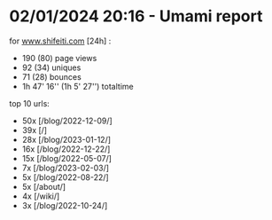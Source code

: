 # 02/01/2024 20:16 - Umami report
for www.shifeiti.com [24h] :

 - 190 (80) page views
 - 92 (34) uniques
 - 71 (28) bounces
 - 1h 47' 16'' (1h 5' 27'') totaltime


top 10 urls:
 - 50x [/blog/2022-12-09/]
 - 39x [/]
 - 28x [/blog/2023-01-12/]
 - 16x [/blog/2022-12-22/]
 - 15x [/blog/2022-05-07/]
 - 7x [/blog/2023-02-03/]
 - 5x [/blog/2022-08-22/]
 - 5x [/about/]
 - 4x [/wiki/]
 - 3x [/blog/2022-10-24/]


